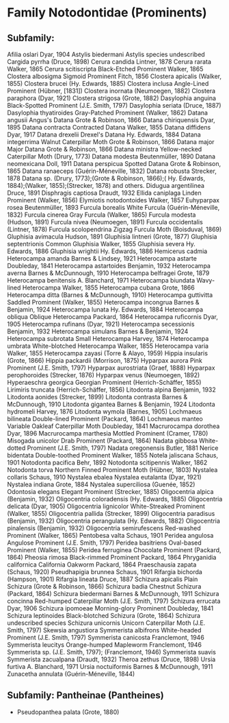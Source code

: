 
# Family Notodontidae (Prominents)


## Subfamily:
Afilia oslari Dyar, 1904
Astylis biedermani
Astylis species undescribed
Cargida pyrrha (Druce, 1898)
Cerura candida Lintner, 1878
Cerura rarata Walker, 1865
Cerura scitiscripta Black-Etched Prominent Walker, 1865
Clostera albosigma Sigmoid Prominent Fitch, 1856
Clostera apicalis (Walker, 1855)
Clostera brucei (Hy. Edwards, 1885)
Clostera inclusa Angle-Lined Prominent (Hübner, [1831])
Clostera inornata (Neumoegen, 1882)
Clostera paraphora (Dyar, 1921)
Clostera strigosa (Grote, 1882)
Dasylophia anguina Black-Spotted Prominent (J.E. Smith, 1797)
Dasylophia seriata (Druce, 1887)
Dasylophia thyatiroides Gray-Patched Prominent (Walker, 1862)
Datana angusii Angus's Datana Grote & Robinson, 1866
Datana chiriquensis Dyar, 1895
Datana contracta Contracted Datana Walker, 1855
Datana diffidens Dyar, 1917
Datana drexelii Drexel's Datana Hy. Edwards, 1884
Datana integerrima Walnut Caterpillar Moth Grote & Robinson, 1866
Datana major Major Datana Grote & Robinson, 1866
Datana ministra Yellow-necked Caterpillar Moth (Drury, 1773)
Datana modesta Beutenmüller, 1890
Datana neomexicana Doll, 1911
Datana perspicua Spotted Datana Grote & Robinson, 1865
Datana ranaeceps (Guérin-Méneville, 1832)
Datana robusta Strecker, 1878
Datana sp. (Drury, 1773);(Grote & Robinson, 1866);( Hy. Edwards, 1884);(Walker, 1855);(Strecker, 1878) and others.
Didugua argentilinea Druce, 1891
Disphragis captiosa Draudt, 1932
Ellida caniplaga Linden Prominent (Walker, 1856)
Elymiotis notodontoides Walker, 1857
Euhyparpax rosea Beutenmüller, 1893
Furcula borealis White Furcula (Guérin-Méneville, 1832)
Furcula cinerea Gray Furcula (Walker, 1865)
Furcula modesta (Hudson, 1891)
Furcula nivea (Neumoegen, 1891)
Furcula occidentalis (Lintner, 1878)
Furcula scolopendrina Zigzag Furcula Moth (Boisduval, 1869)
Gluphisia avimacula Hudson, 1891
Gluphisia lintneri (Grote, 1877)
Gluphisia septentrionis Common Gluphisia Walker, 1855
Gluphisia severa Hy. Edwards, 1886
Gluphisia wrightii Hy. Edwards, 1886
Hemicerus cadmia
Heterocampa amanda Barnes & Lindsey, 1921
Heterocampa astarte Doubleday, 1841
Heterocampa astartoides Benjamin, 1932
Heterocampa averna Barnes & McDunnough, 1910
Heterocampa belfragei Grote, 1879
Heterocampa benitensis A. Blanchard, 1971
Heterocampa biundata Wavy-lined Heterocampa Walker, 1855
Heterocampa cubana Grote, 1866
Heterocampa ditta (Barnes & McDunnough, 1910)
Heterocampa guttivitta Saddled Prominent (Walker, 1855)
Heterocampa incongrua Barnes & Benjamin, 1924
Heterocampa lunata Hy. Edwards, 1884
Heterocampa obliqua Oblique Heterocampa Packard, 1864
Heterocampa ruficornis Dyar, 1905
Heterocampa rufinans (Dyar, 1921)
Heterocampa secessionis Benjamin, 1932
Heterocampa simulans Barnes & Benjamin, 1924
Heterocampa subrotata Small Heterocampa Harvey, 1874
Heterocampa umbrata White-blotched Heterocampa Walker, 1855
Heterocampa varia Walker, 1855
Heterocampa zayasi (Torre & Alayo, 1959)
Hippia insularis (Grote, 1866)
Hippia packardii (Morrison, 1875)
Hyparpax aurora Pink Prominent (J.E. Smith, 1797)
Hyparpax aurostriata (Graef, 1888)
Hyparpax perophoroides (Strecker, 1876)
Hyparpax venus (Neumoegen, 1892)
Hyperaeschra georgica Georgian Prominent (Herrich-Schäffer, 1855)
Lirimiris truncata (Herrich-Schäffer, 1856)
Litodonta alpina Benjamin, 1932
Litodonta aonides (Strecker, 1899)
Litodonta contrasta Barnes & McDunnough, 1910
Litodonta gigantea Barnes & Benjamin, 1924
Litodonta hydromeli Harvey, 1876
Litodonta wymola (Barnes, 1905)
Lochmaeus bilineata Double-lined Prominent (Packard, 1864)
Lochmaeus manteo Variable Oakleaf Caterpillar Moth Doubleday, 1841
Macrurocampa dorothea Dyar, 1896
Macrurocampa marthesia Mottled Prominent (Cramer, 1780)
Misogada unicolor Drab Prominent (Packard, 1864)
Nadata gibbosa White-dotted Prominent (J.E. Smith, 1797)
Nadata oregonensis Butler, 1881
Nerice bidentata Double-toothed Prominent Walker, 1855
Notela jaliscana Schaus, 1901
Notodonta pacifica Behr, 1892
Notodonta scitipennis Walker, 1862
Notodonta torva Northern Finned Prominent Moth (Hübner, 1803)
Nystalea collaris Schaus, 1910
Nystalea ebalea
Nystalea eutalanta (Dyar, 1921)
Nystalea indiana Grote, 1884
Nystalea superciliosa (Guenée, 1852)
Odontosia elegans Elegant Prominent (Strecker, 1885)
Oligocentria alpica (Benjamin, 1932)
Oligocentria coloradensis (Hy. Edwards, 1885)
Oligocentria delicata (Dyar, 1905)
Oligocentria lignicolor White-Streaked Prominent (Walker, 1855)
Oligocentria pallida (Strecker, 1899)
Oligocentria paradisus (Benjamin, 1932)
Oligocentria perangulata (Hy. Edwards, 1882)
Oligocentria pinalensis (Benjamin, 1932)
Oligocentria semirufescens Red-washed Prominent (Walker, 1865)
Pentobesa valta Schaus, 1901
Peridea angulosa Angulose Prominent (J.E. Smith, 1797)
Peridea basitriens Oval-based Prominent (Walker, 1855)
Peridea ferruginea Chocolate Prominent (Packard, 1864)
Pheosia rimosa Black-rimmed Prominent Packard, 1864
Phryganidia californica California Oakworm Packard, 1864
Praeschausia zapata (Schaus, 1920)
Pseudhapigia brunnea Schaus, 1901
Rifargia bichorda (Hampson, 1901)
Rifargia lineata Druce, 1887
Schizura apicalis Plain Schizura (Grote & Robinson, 1866)
Schizura badia Chestnut Schizura (Packard, 1864)
Schizura biedermani Barnes & McDunnough, 1911
Schizura concinna Red-humped Caterpillar Moth (J.E. Smith, 1797)
Schizura errucata Dyar, 1906
Schizura ipomoeae Morning-glory Prominent Doubleday, 1841
Schizura leptinoides Black-blotched Schizura (Grote, 1864)
Schizura undescribed species
Schizura unicornis Unicorn Caterpillar Moth (J.E. Smith, 1797)
Skewsia angustiora
Symmerista albifrons White-headed Prominent (J.E. Smith, 1797)
Symmerista canicosta Franclemont, 1946
Symmerista leucitys Orange-humped Mapleworm Franclemont, 1946
Symmerista sp. (J.E. Smith, 1797); (Franclemont, 1946)
Symmerista suavis
Symmerista zacualpana (Draudt, 1932)
Theroa zethus (Druce, 1898)
Ursia furtiva A. Blanchard, 1971
Ursia noctuiformis Barnes & McDunnough, 1911
Zunacetha annulata (Guérin-Méneville, 1844)



## Subfamily: Pantheinae (Pantheines)
- Pseudopanthea palata (Grote, 1880)





